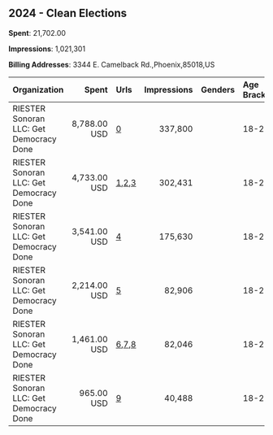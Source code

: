 ## 2024 - Clean Elections 
**Spent**: 21,702.00

**Impressions**: 1,021,301

**Billing Addresses**: 3344 E. Camelback Rd.,Phoenix,85018,US

|Organization|Spent|Urls|Impressions|Genders|Age Brackets|Country Codes|
|:---|---:|:---|---:|:---|:---|:---|
|RIESTER Sonoran LLC: Get Democracy Done|8,788.00 USD|[0](https://www.snap.com/political-ads/asset/b21910afa40bc81c78011e26ea7fe0619df280c2fe94a9253acbb9112f031d60?mediaType=mp4)|337,800||18-20|united states|
|RIESTER Sonoran LLC: Get Democracy Done|4,733.00 USD|[1](https://www.snap.com/political-ads/asset/756a6bf8f2a7a253462426db8f1e25c08a4a47345667bc0a8e10ab34756b7c32?mediaType=png),[2](https://www.snap.com/political-ads/asset/ccb25f852b2eceb6851d7b2b489138c5a8ad68608dee621a589ae8a6d543f5d8?mediaType=png),[3](https://www.snap.com/political-ads/asset/f44d9c585bd05cb9268dd825f0b63865880a09df62208dc956f842f78dd10784?mediaType=png)|302,431||18-20|united states|
|RIESTER Sonoran LLC: Get Democracy Done|3,541.00 USD|[4](https://www.snap.com/political-ads/asset/cf35a2cdf13090ca77769ea09e990d14f8a0b001f847140ab0b0083182d0683a?mediaType=mp4)|175,630||18-20|united states|
|RIESTER Sonoran LLC: Get Democracy Done|2,214.00 USD|[5](https://www.snap.com/political-ads/asset/8ea2d234f07b484b18a55e085484a34c8802c818538584a06d3044eab7ee835e?mediaType=mp4)|82,906||18-20|united states|
|RIESTER Sonoran LLC: Get Democracy Done|1,461.00 USD|[6](https://www.snap.com/political-ads/asset/c8002e610c1865001d417db9d306917f47a64c486282fb94e65533cf46fb63de?mediaType=png),[7](https://www.snap.com/political-ads/asset/e2cf47e917371dc3a0c5734f645c6db3c4d7db2248a5f7d19caafd0437a00a6f?mediaType=png),[8](https://www.snap.com/political-ads/asset/30939b7f59ff1f17224ee8df2a8c544c51df72f8d572943123c6d8ebde827789?mediaType=png)|82,046||18-20|united states|
|RIESTER Sonoran LLC: Get Democracy Done|965.00 USD|[9](https://www.snap.com/political-ads/asset/9d9c743b4c415dcf019fe24cf5a416798cacda3ab8a34ad7fdaa29d86e340e46?mediaType=mp4)|40,488||18-20|united states|
